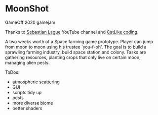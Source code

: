 # MoonShot
GameOff 2020 gamejam

Thanks to [Sebastian Lague](https://www.youtube.com/playlist?list=PLFt_AvWsXl0cONs3T0By4puYy6GM22ko8) YouTube channel and [CatLike coding](https://catlikecoding.com/unity/tutorials/).

A two weeks worth of a Space farming game prototype.
Player can jump from moon to moon using his trustee 'you-f-oh'.
The goal is to build a sprawling farming industry, build space station and colony.
Tasks are gathering resources, planting crops that only live on certain moon, managing alien pests.

ToDos:
- atmospheric scattering
- GUI
- scripts tidy up
- pests
- more diverse biome
- better shaders
